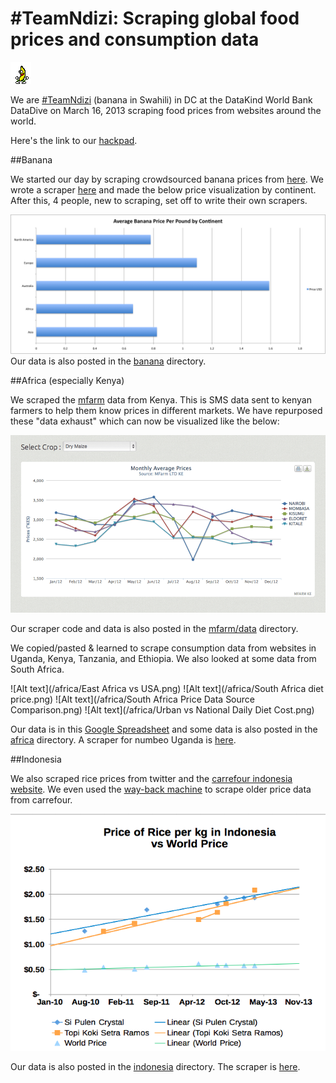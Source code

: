 # #TeamNdizi: Scraping global food prices and consumption data 
![Alt text](/banana/peanut-butter-jelly-time.gif)

We are [#TeamNdizi](https://twitter.com/search/realtime?q=%23TeamNdizi) (banana in Swahili) in DC at the DataKind World Bank DataDive on March 16, 2013 scraping food prices from websites around the world.

Here's the link to our [hackpad](https://hackpad.com/Scraping-Websites-to-Collect-Consumption-and-Price-Data-SXoIdM1XFyw).

##Banana

We started our day by scraping crowdsourced banana prices from [here](http://www.humuch.com/prices/Bananas/______/22). We wrote a scraper [here](https://scraperwiki.com/scrapers/banana-scraping/) and made the below price visualization by continent.  After this, 4 people, new to scraping, set off to write their own scrapers.

![Alt text](/banana/bananas.png)
Our data is also posted in the [banana](https://github.com/mjrich/ndizi/tree/master/banana) directory.

##Africa (especially Kenya)

We scraped the [mfarm](http://www.mfarm.co.ke/) data from Kenya.  This is SMS data sent to kenyan farmers to help them know prices in different markets.  We have repurposed these "data exhaust" which can now be visualized like the below:

![Alt text](/mfarm/mfarm_placeholder.png)  

Our scraper code and data is also posted in the [mfarm/data](https://github.com/mjrich/ndizi/tree/master/mfarm/data) directory.



We copied/pasted & learned to scrape consumption data from websites in Uganda, Kenya, Tanzania, and Ethiopia.  We also looked at some data from South Africa.

![Alt text](/africa/East Africa vs USA.png)
![Alt text](/africa/South Africa diet price.png)
![Alt text](/africa/South Africa Price Data Source Comparison.png)
![Alt text](/africa/Urban vs National Daily Diet Cost.png)


Our data is in this [Google Spreadsheet](https://docs.google.com/spreadsheet/ccc?key=0AmiN1lPwld-EdFRXLXNUTWdjWnF6MDR1S0FObW5lUWc#gid=3) and some data is also posted in the [africa](https://github.com/mjrich/ndizi/tree/master/africa) directory.  A scraper for numbeo Uganda is [here](https://scraperwiki.com/scrapers/numbeo-ethiopia_1/).


##Indonesia

We also scraped rice prices from twitter and the [carrefour indonesia website](http://www.carrefour.co.id/).  We even used the [way-back machine](http://archive.org/web/web.php) to scrape older price data from carrefour.

![Alt text](/indonesia/indonesia_rice.png)


Our data is also posted in the [indonesia](https://github.com/mjrich/ndizi/tree/master/indonesia) directory.  The scraper is [here](https://scraperwiki.com/scrapers/banana-scraping_1/). 


